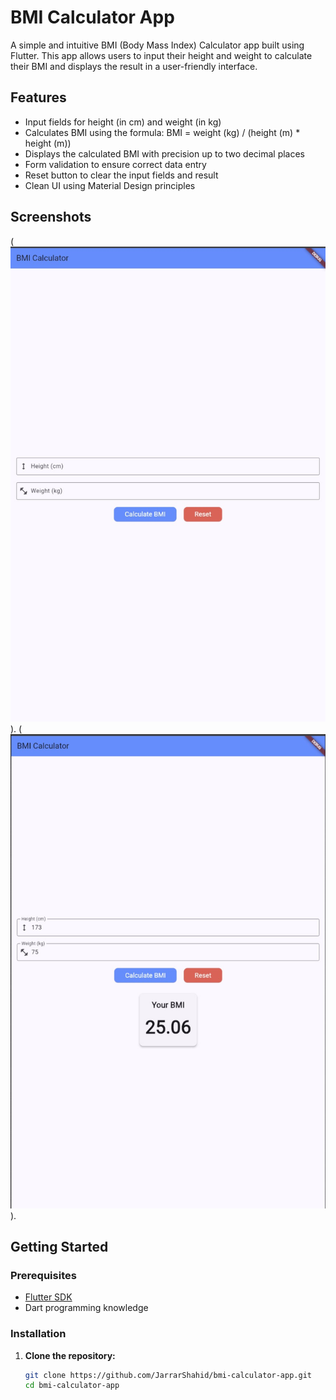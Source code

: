 # BMI Calculator App

A simple and intuitive BMI (Body Mass Index) Calculator app built using Flutter. This app allows users to input their height and weight to calculate their BMI and displays the result in a user-friendly interface.

## Features

- Input fields for height (in cm) and weight (in kg)
- Calculates BMI using the formula: BMI = weight (kg) / (height (m) * height (m))
- Displays the calculated BMI with precision up to two decimal places
- Form validation to ensure correct data entry
- Reset button to clear the input fields and result
- Clean UI using Material Design principles

## Screenshots

(![UI-1](https://github.com/JarrarShahid/bmi-calculator/blob/main/Assets/Initial.jpg)).
(![UI-1](https://github.com/JarrarShahid/bmi-calculator/blob/main/Assets/Runned.jpg)).

## Getting Started

### Prerequisites

- [Flutter SDK](https://flutter.dev/docs/get-started/install)
- Dart programming knowledge

### Installation

1. **Clone the repository:**
   ```bash
   git clone https://github.com/JarrarShahid/bmi-calculator-app.git
   cd bmi-calculator-app
